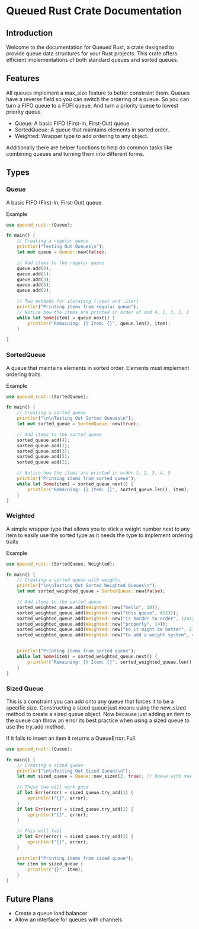 # Queued Rust Crate Documentation
## Introduction
Welcome to the documentation for Queued Rust, a crate designed to provide queue data structures for your Rust projects. This crate offers efficient implementations of both standard queues and sorted queues.

## Features
All queues implement a max_size feature to better constraint them.
Queues have a reverse field so you can switch the ordering of a queue.
So you can turn a FIFO queue to a FOFI queue.
And turn a priority queue to lowest priority queue.

 - Queue: A basic FIFO (First-In, First-Out) queue.
 - SortedQueue: A queue that maintains elements in sorted order.
 - Weighted: Wrapper type to add ordering to any object.

 Additionally there are helper functions to help do common tasks like combining queues and turning them into different forms.

## Types

### Queue
A basic FIFO (First-In, First-Out) queue.

Example
```rust
use queued_rust::{Queue};

fn main() {
    // Creating a regular queue
    println!("Testing Out Queues\n");
    let mut queue = Queue::new(false);

    // Add items to the regular queue
    queue.add(4);
    queue.add(1);
    queue.add(3);
    queue.add(5);
    queue.add(2);

    // Two methods for iterating (.next and .iter)
    println!("Printing items from regular queue");
    // Notice how the items are printed in order of add 4, 1, 3, 5, 2
    while let Some(item) = queue.next() {
        println!("Remaining: {} Item: {}", queue.len(), item);
    }

}
```

### SortedQueue
A queue that maintains elements in sorted order.
Elements must implement ordering traits.

Example
```rust
use queued_rust::{SortedQueue};

fn main() {
    // Creating a sorted queue
    println!("\n\nTesting Out Sorted Queues\n");
    let mut sorted_queue = SortedQueue::new(true);

    // Add items to the sorted queue
    sorted_queue.add(4);
    sorted_queue.add(1);
    sorted_queue.add(3);
    sorted_queue.add(5);
    sorted_queue.add(2);

    // Notice how the items are printed in order 1, 2, 3, 4, 5
    println!("Printing items from sorted queue");
    while let Some(item) = sorted_queue.next() {
        println!("Remaining: {} Item: {}", sorted_queue.len(), item);
    }
}
```

### Weighted
A simple wrapper type that allows you to stick a weight number next to any item to easily use the sorted type as it needs the type to implement ordering traits

Example 
```rust
use queued_rust::{SortedQueue, Weighted};

fn main() {
    // Creating a sorted queue with weights
    println!("\n\nTesting Out Sorted Weighted Queues\n");
    let mut sorted_weighted_queue = SortedQueue::new(false);

    // Add items to the sorted queue
    sorted_weighted_queue.add(Weighted::new("hello", 10));
    sorted_weighted_queue.add(Weighted::new("this queue", 4523));
    sorted_weighted_queue.add(Weighted::new("is harder to order", 12412));
    sorted_weighted_queue.add(Weighted::new("properly", 14));
    sorted_weighted_queue.add(Weighted::new("so it might be better", 214));
    sorted_weighted_queue.add(Weighted::new("to add a weight system", 41444));


    println!("Printing items from sorted queue");
    while let Some(item) = sorted_weighted_queue.next() {
        println!("Remaining: {} Item: {}", sorted_weighted_queue.len(), item.into_item());
    }
}
```

### Sized Queue
This is a constraint you can add onto any queue that forces it to be a specific size. 
Constructing a sized queue just means using the new_sized method to create a sized queue object.
Now because just adding an item to the queue can throw an error its best practice when using a 
sized queue to use the try_add method. 

If it fails to insert an item it returns a QueueError::Full.

```rust
use queued_rust::{Queue};

fn main() {
    // Creating a sized queue
    println!("\n\nTesting Out Sized Queues\n");
    let mut sized_queue = Queue::new_sized(2, true); // Queue with max size of two items

    // These two will work good
    if let Err(error) = sized_queue.try_add(1) {
        eprintln!("{}", error);
    }
    if let Err(error) = sized_queue.try_add(2) {
        eprintln!("{}", error);
    }

    // This will fail
    if let Err(error) = sized_queue.try_add(3) {
        eprintln!("{}", error);
    }

    println!("Printing items from sized queue");
    for item in sized_queue {
        println!("{}", item);
    }
}
```

## Future Plans
- Create a queue load balancer
- Allow an interface for queues with channels 
